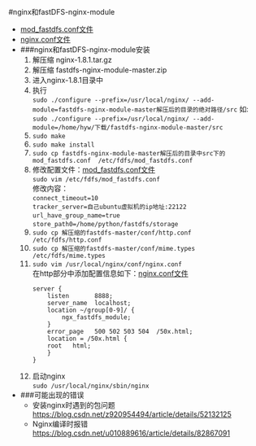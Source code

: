 #nginx和fastDFS-nginx-module
- [mod_fastdfs.conf文件](./conf/mod_fastdfs.conf)
- [nginx.conf文件](./conf/nginx.conf)
- ###nginx和fastDFS-nginx-module安装
    1. 解压缩 nginx-1.8.1.tar.gz
    2. 解压缩 fastdfs-nginx-module-master.zip
    3. 进入nginx-1.8.1目录中
    4. 执行  
       `sudo ./configure --prefix=/usr/local/nginx/ --add-module=fastdfs-nginx-module-master解压后的目录的绝对路径/src`
       如:  
       `sudo ./configure --prefix=/usr/local/nginx/ --add-module=/home/hyw/下载/fastdfs-nginx-module-master/src`
    5. `sudo make`
    6. `sudo make install`
    7. `sudo cp fastdfs-nginx-module-master解压后的目录中src下的mod_fastdfs.conf  /etc/fdfs/mod_fastdfs.conf`
    8. 修改配置文件：[mod_fastdfs.conf文件](./conf/mod_fastdfs.conf)  
       `sudo vim /etc/fdfs/mod_fastdfs.conf`  
       修改内容：  
       `connect_timeout=10`  
       `tracker_server=自己ubuntu虚拟机的ip地址:22122`  
       `url_have_group_name=true`  
       `store_path0=/home/python/fastdfs/storage`
    7. `sudo cp 解压缩的fastdfs-master/conf/http.conf  /etc/fdfs/http.conf`
    8. `sudo cp 解压缩的fastdfs-master/conf/mime.types /etc/fdfs/mime.types`
    9. `sudo vim /usr/local/nginx/conf/nginx.conf`  
        在http部分中添加配置信息如下：[nginx.conf文件](./conf/nginx.conf)
        ```
        server {
            listen       8888;
            server_name  localhost;
            location ~/group[0-9]/ {
                ngx_fastdfs_module;
            }
            error_page   500 502 503 504  /50x.html;
            location = /50x.html {
            root   html;
            }
        }
        ```
    10. 启动nginx  
        `sudo /usr/local/nginx/sbin/nginx`
- ###可能出现的错误
    - 安装nginx时遇到的包问题
       https://blog.csdn.net/z920954494/article/details/52132125
    - Nginx编译时报错
       https://blog.csdn.net/u010889616/article/details/82867091
    